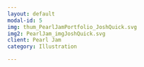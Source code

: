 ```yaml
---
layout: default
modal-id: 5
img: thum_PearlJamPortfolio_JoshQuick.svg
img2: PearlJam_imgJoshQuick.svg
client: Pearl Jam
category: Illustration

---
```

